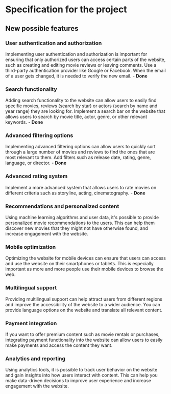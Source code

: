 # Specification for the project

## New possible features

### User authentication and authorization

Implementing user authentication and authorization is important for ensuring that only authorized users can access certain parts of the website, such as creating and editing movie reviews or leaving comments. Use a third-party authentication provider like Google or Facebook. When the email of a user gets changed, it is needed to verify the new email. - **Done**

### Search functionality

Adding search functionality to the website can allow users to easily find specific movies, reviews (search by star) or actors (search by name and year range) they are looking for. Implement a search bar on the website that allows users to search by movie title, actor, genre, or other relevant keywords. - **Done**

### Advanced filtering options

Implementing advanced filtering options can allow users to quickly sort through a large number of movies and reviews to find the ones that are most relevant to them. Add filters such as release date, rating, genre, language, or director. - **Done**

### Advanced rating system

Implement a more advanced system that allows users to rate movies on different criteria such as storyline, acting, cinematography. - **Done**

### Recommendations and personalized content

Using machine learning algorithms and user data, it's possible to provide personalized movie recommendations to the users. This can help them discover new movies that they might not have otherwise found, and increase engagement with the website.

### Mobile optimization

Optimizing the website for mobile devices can ensure that users can access and use the website on their smartphones or tablets. This is especially important as more and more people use their mobile devices to browse the web.

### Multilingual support

Providing multilingual support can help attract users from different regions and improve the accessibility of the website to a wider audience. You can provide language options on the website and translate all relevant content.

### Payment integration

If you want to offer premium content such as movie rentals or purchases, integrating payment functionality into the website can allow users to easily make payments and access the content they want.

### Analytics and reporting

Using analytics tools, it is possible to track user behavior on the website and gain insights into how users interact with content. This can help you make data-driven decisions to improve user experience and increase engagement with the website.
